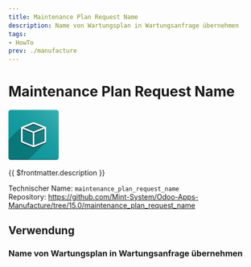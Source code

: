 ```yaml
---
title: Maintenance Plan Request Name
description: Name von Wartungsplan in Wartungsanfrage übernehmen
tags:
- HowTo
prev: ./manufacture
---
```

# Maintenance Plan Request Name
![icon_oms_box](attachments/icon_oms_box.png)

{{ $frontmatter.description }}

Technischer Name: `maintenance_plan_request_name`\
Repository: <https://github.com/Mint-System/Odoo-Apps-Manufacture/tree/15.0/maintenance_plan_request_name>

## Verwendung

### Name von Wartungsplan in Wartungsanfrage übernehmen
